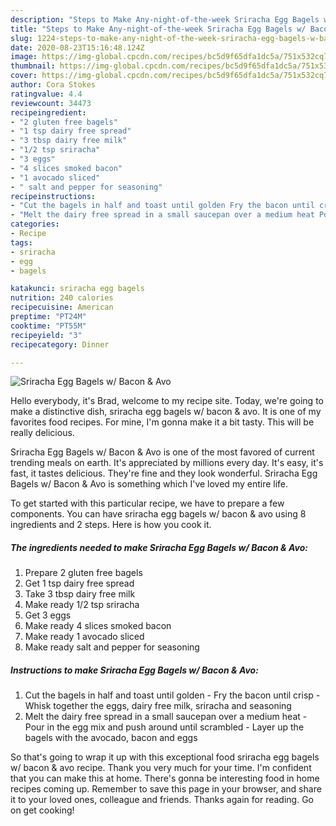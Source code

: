 ```yaml
---
description: "Steps to Make Any-night-of-the-week Sriracha Egg Bagels w/ Bacon &amp;amp; Avo"
title: "Steps to Make Any-night-of-the-week Sriracha Egg Bagels w/ Bacon &amp;amp; Avo"
slug: 1224-steps-to-make-any-night-of-the-week-sriracha-egg-bagels-w-bacon-and-amp-avo
date: 2020-08-23T15:16:48.124Z
image: https://img-global.cpcdn.com/recipes/bc5d9f65dfa1dc5a/751x532cq70/sriracha-egg-bagels-w-bacon-avo-recipe-main-photo.jpg
thumbnail: https://img-global.cpcdn.com/recipes/bc5d9f65dfa1dc5a/751x532cq70/sriracha-egg-bagels-w-bacon-avo-recipe-main-photo.jpg
cover: https://img-global.cpcdn.com/recipes/bc5d9f65dfa1dc5a/751x532cq70/sriracha-egg-bagels-w-bacon-avo-recipe-main-photo.jpg
author: Cora Stokes
ratingvalue: 4.4
reviewcount: 34473
recipeingredient:
- "2 gluten free bagels"
- "1 tsp dairy free spread"
- "3 tbsp dairy free milk"
- "1/2 tsp sriracha"
- "3 eggs"
- "4 slices smoked bacon"
- "1 avocado sliced"
- " salt and pepper for seasoning"
recipeinstructions:
- "Cut the bagels in half and toast until golden Fry the bacon until crisp Whisk together the eggs, dairy free milk, sriracha and seasoning"
- "Melt the dairy free spread in a small saucepan over a medium heat Pour in the egg mix and push around until scrambled Layer up the bagels with the avocado, bacon and eggs"
categories:
- Recipe
tags:
- sriracha
- egg
- bagels

katakunci: sriracha egg bagels 
nutrition: 240 calories
recipecuisine: American
preptime: "PT24M"
cooktime: "PT55M"
recipeyield: "3"
recipecategory: Dinner

---
```



![Sriracha Egg Bagels w/ Bacon &amp; Avo](https://img-global.cpcdn.com/recipes/bc5d9f65dfa1dc5a/751x532cq70/sriracha-egg-bagels-w-bacon-avo-recipe-main-photo.jpg)

Hello everybody, it's Brad, welcome to my recipe site. Today, we're going to make a distinctive dish, sriracha egg bagels w/ bacon &amp; avo. It is one of my favorites food recipes. For mine, I'm gonna make it a bit tasty. This will be really delicious.

Sriracha Egg Bagels w/ Bacon &amp; Avo is one of the most favored of current trending meals on earth. It's appreciated by millions every day. It's easy, it's fast, it tastes delicious. They're fine and they look wonderful. Sriracha Egg Bagels w/ Bacon &amp; Avo is something which I've loved my entire life.




To get started with this particular recipe, we have to prepare a few components. You can have sriracha egg bagels w/ bacon &amp; avo using 8 ingredients and 2 steps. Here is how you cook it.

<!--inarticleads1-->

##### The ingredients needed to make Sriracha Egg Bagels w/ Bacon &amp; Avo:

1. Prepare 2 gluten free bagels
1. Get 1 tsp dairy free spread
1. Take 3 tbsp dairy free milk
1. Make ready 1/2 tsp sriracha
1. Get 3 eggs
1. Make ready 4 slices smoked bacon
1. Make ready 1 avocado sliced
1. Make ready  salt and pepper for seasoning




<!--inarticleads2-->

##### Instructions to make Sriracha Egg Bagels w/ Bacon &amp; Avo:

1. Cut the bagels in half and toast until golden - Fry the bacon until crisp - Whisk together the eggs, dairy free milk, sriracha and seasoning
1. Melt the dairy free spread in a small saucepan over a medium heat - Pour in the egg mix and push around until scrambled - Layer up the bagels with the avocado, bacon and eggs




So that's going to wrap it up with this exceptional food sriracha egg bagels w/ bacon &amp; avo recipe. Thank you very much for your time. I'm confident that you can make this at home. There's gonna be interesting food in home recipes coming up. Remember to save this page in your browser, and share it to your loved ones, colleague and friends. Thanks again for reading. Go on get cooking!
